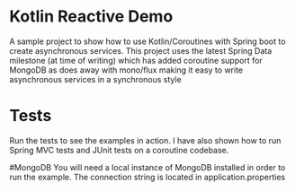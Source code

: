 # Kotlin Reactive Demo
A sample project to show how to use Kotlin/Coroutines with Spring boot to create asynchronous services.
This project uses the latest Spring Data milestone (at time of writing) which has added coroutine support for
MongoDB as does away with mono/flux making it easy to write asynchronous services in a synchronous style

# Tests
Run the tests to see the examples in action. I have also shown how to run Spring MVC tests and JUnit tests on a 
coroutine codebase. 

#MongoDB
You will need a local instance of MongoDB installed in order to run the example. The connection string is located
in application.properties
